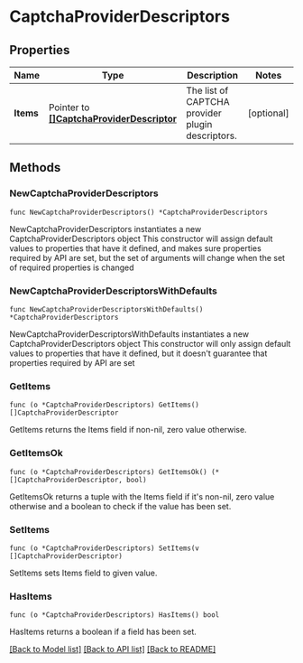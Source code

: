 # CaptchaProviderDescriptors

## Properties

Name | Type | Description | Notes
------------ | ------------- | ------------- | -------------
**Items** | Pointer to [**[]CaptchaProviderDescriptor**](CaptchaProviderDescriptor.md) | The list of CAPTCHA provider plugin descriptors. | [optional] 

## Methods

### NewCaptchaProviderDescriptors

`func NewCaptchaProviderDescriptors() *CaptchaProviderDescriptors`

NewCaptchaProviderDescriptors instantiates a new CaptchaProviderDescriptors object
This constructor will assign default values to properties that have it defined,
and makes sure properties required by API are set, but the set of arguments
will change when the set of required properties is changed

### NewCaptchaProviderDescriptorsWithDefaults

`func NewCaptchaProviderDescriptorsWithDefaults() *CaptchaProviderDescriptors`

NewCaptchaProviderDescriptorsWithDefaults instantiates a new CaptchaProviderDescriptors object
This constructor will only assign default values to properties that have it defined,
but it doesn't guarantee that properties required by API are set

### GetItems

`func (o *CaptchaProviderDescriptors) GetItems() []CaptchaProviderDescriptor`

GetItems returns the Items field if non-nil, zero value otherwise.

### GetItemsOk

`func (o *CaptchaProviderDescriptors) GetItemsOk() (*[]CaptchaProviderDescriptor, bool)`

GetItemsOk returns a tuple with the Items field if it's non-nil, zero value otherwise
and a boolean to check if the value has been set.

### SetItems

`func (o *CaptchaProviderDescriptors) SetItems(v []CaptchaProviderDescriptor)`

SetItems sets Items field to given value.

### HasItems

`func (o *CaptchaProviderDescriptors) HasItems() bool`

HasItems returns a boolean if a field has been set.


[[Back to Model list]](../README.md#documentation-for-models) [[Back to API list]](../README.md#documentation-for-api-endpoints) [[Back to README]](../README.md)


